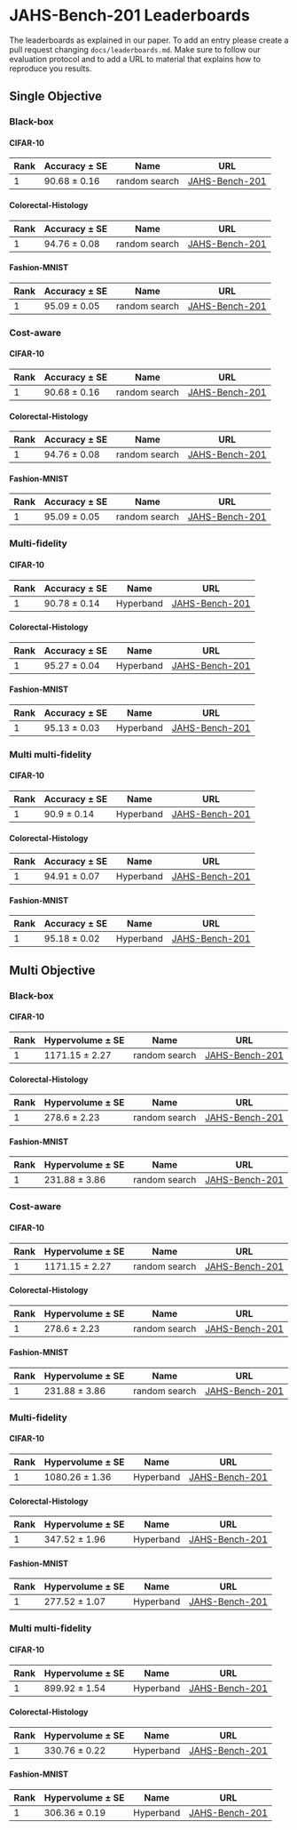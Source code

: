 # JAHS-Bench-201 Leaderboards

The leaderboards as explained in our paper. To add an entry please create a pull request changing `docs/leaderboards.md`.
Make sure to follow our evaluation protocol and to add a URL to material that explains how to reproduce you results.

## Single Objective

### Black-box

#### CIFAR-10

| Rank | Accuracy ± SE | Name | URL |
| ---- | ----- | ---- | ---- |
| 1 | 90.68 ± 0.16 | random search | [JAHS-Bench-201](https://github.com/automl/jahs_bench_201_experiments) |


#### Colorectal-Histology

| Rank | Accuracy ± SE | Name | URL |
| ---- | ----- | ---- | ---- |
| 1 | 94.76 ± 0.08 | random search | [JAHS-Bench-201](https://github.com/automl/jahs_bench_201_experiments) |


#### Fashion-MNIST

| Rank | Accuracy ± SE | Name | URL |
| ---- | ----- | ---- | ---- |
| 1 | 95.09 ± 0.05 | random search | [JAHS-Bench-201](https://github.com/automl/jahs_bench_201_experiments) |


### Cost-aware

#### CIFAR-10

| Rank | Accuracy ± SE | Name | URL |
| ---- | ----- | ---- | ---- |
| 1 | 90.68 ± 0.16 | random search | [JAHS-Bench-201](https://github.com/automl/jahs_bench_201_experiments) |


#### Colorectal-Histology

| Rank | Accuracy ± SE | Name | URL |
| ---- | ----- | ---- | ---- |
| 1 | 94.76 ± 0.08 | random search | [JAHS-Bench-201](https://github.com/automl/jahs_bench_201_experiments) |


#### Fashion-MNIST

| Rank | Accuracy ± SE | Name | URL |
| ---- | ----- | ---- | ---- |
| 1 | 95.09 ± 0.05 | random search | [JAHS-Bench-201](https://github.com/automl/jahs_bench_201_experiments) |


### Multi-fidelity

#### CIFAR-10

| Rank | Accuracy ± SE | Name | URL |
| ---- | ----- | ---- | ---- |
| 1 | 90.78 ± 0.14 | Hyperband | [JAHS-Bench-201](https://github.com/automl/jahs_bench_201_experiments) |


#### Colorectal-Histology

| Rank | Accuracy ± SE | Name | URL |
| ---- | ----- | ---- | ---- |
| 1 | 95.27 ± 0.04 | Hyperband | [JAHS-Bench-201](https://github.com/automl/jahs_bench_201_experiments) |


#### Fashion-MNIST

| Rank | Accuracy ± SE | Name | URL |
| ---- | ----- | ---- | ---- |
| 1 | 95.13 ± 0.03 | Hyperband | [JAHS-Bench-201](https://github.com/automl/jahs_bench_201_experiments) |


### Multi multi-fidelity

#### CIFAR-10

| Rank | Accuracy ± SE | Name | URL |
| ---- | ----- | ---- | ---- |
| 1 | 90.9 ± 0.14 | Hyperband | [JAHS-Bench-201](https://github.com/automl/jahs_bench_201_experiments) |


#### Colorectal-Histology

| Rank | Accuracy ± SE | Name | URL |
| ---- | ----- | ---- | ---- |
| 1 | 94.91 ± 0.07 | Hyperband | [JAHS-Bench-201](https://github.com/automl/jahs_bench_201_experiments) |


#### Fashion-MNIST

| Rank | Accuracy ± SE | Name | URL |
| ---- | ----- | ---- | ---- |
| 1 | 95.18 ± 0.02 | Hyperband | [JAHS-Bench-201](https://github.com/automl/jahs_bench_201_experiments) |


## Multi Objective

### Black-box

#### CIFAR-10

| Rank | Hypervolume ± SE | Name | URL |
| ---- | ----- | ---- | ---- |
| 1 | 1171.15 ± 2.27 | random search | [JAHS-Bench-201](https://github.com/automl/jahs_bench_201_experiments) |


#### Colorectal-Histology

| Rank | Hypervolume ± SE | Name | URL |
| ---- | ----- | ---- | ---- |
| 1 | 278.6 ± 2.23 | random search | [JAHS-Bench-201](https://github.com/automl/jahs_bench_201_experiments) |


#### Fashion-MNIST

| Rank | Hypervolume ± SE | Name | URL |
| ---- | ----- | ---- | ---- |
| 1 | 231.88 ± 3.86 | random search | [JAHS-Bench-201](https://github.com/automl/jahs_bench_201_experiments) |


### Cost-aware

#### CIFAR-10

| Rank | Hypervolume ± SE | Name | URL |
| ---- | ----- | ---- | ---- |
| 1 | 1171.15 ± 2.27 | random search | [JAHS-Bench-201](https://github.com/automl/jahs_bench_201_experiments) |


#### Colorectal-Histology

| Rank | Hypervolume ± SE | Name | URL |
| ---- | ----- | ---- | ---- |
| 1 | 278.6 ± 2.23 | random search | [JAHS-Bench-201](https://github.com/automl/jahs_bench_201_experiments) |


#### Fashion-MNIST

| Rank | Hypervolume ± SE | Name | URL |
| ---- | ----- | ---- | ---- |
| 1 | 231.88 ± 3.86 | random search | [JAHS-Bench-201](https://github.com/automl/jahs_bench_201_experiments) |


### Multi-fidelity

#### CIFAR-10

| Rank | Hypervolume ± SE | Name | URL |
| ---- | ----- | ---- | ---- |
| 1 | 1080.26 ± 1.36 | Hyperband | [JAHS-Bench-201](https://github.com/automl/jahs_bench_201_experiments) |


#### Colorectal-Histology

| Rank | Hypervolume ± SE | Name | URL |
| ---- | ----- | ---- | ---- |
| 1 | 347.52 ± 1.96 | Hyperband | [JAHS-Bench-201](https://github.com/automl/jahs_bench_201_experiments) |


#### Fashion-MNIST

| Rank | Hypervolume ± SE | Name | URL |
| ---- | ----- | ---- | ---- |
| 1 | 277.52 ± 1.07 | Hyperband | [JAHS-Bench-201](https://github.com/automl/jahs_bench_201_experiments) |


### Multi multi-fidelity

#### CIFAR-10

| Rank | Hypervolume ± SE | Name | URL |
| ---- | ----- | ---- | ---- |
| 1 | 899.92 ± 1.54 | Hyperband | [JAHS-Bench-201](https://github.com/automl/jahs_bench_201_experiments) |


#### Colorectal-Histology

| Rank | Hypervolume ± SE | Name | URL |
| ---- | ----- | ---- | ---- |
| 1 | 330.76 ± 0.22 | Hyperband | [JAHS-Bench-201](https://github.com/automl/jahs_bench_201_experiments) |


#### Fashion-MNIST

| Rank | Hypervolume ± SE | Name | URL |
| ---- | ----- | ---- | ---- |
| 1 | 306.36 ± 0.19 | Hyperband | [JAHS-Bench-201](https://github.com/automl/jahs_bench_201_experiments) |
